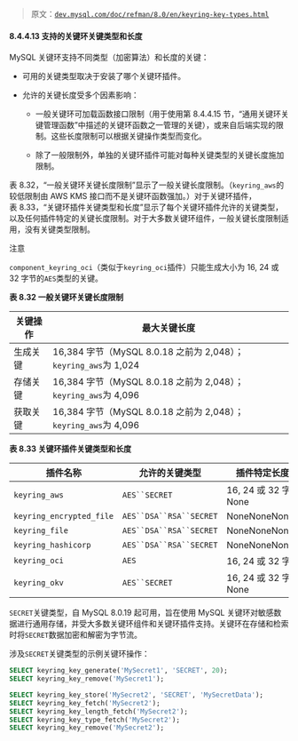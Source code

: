 > 原文：[`dev.mysql.com/doc/refman/8.0/en/keyring-key-types.html`](https://dev.mysql.com/doc/refman/8.0/en/keyring-key-types.html)

#### 8.4.4.13 支持的关键环关键类型和长度

MySQL 关键环支持不同类型（加密算法）和长度的关键：

+   可用的关键类型取决于安装了哪个关键环插件。

+   允许的关键长度受多个因素影响：

    +   一般关键环可加载函数接口限制（用于使用第 8.4.4.15 节，“通用关键环关键管理函数”中描述的关键环函数之一管理的关键），或来自后端实现的限制。这些长度限制可以根据关键操作类型而变化。

    +   除了一般限制外，单独的关键环插件可能对每种关键类型的关键长度施加限制。

表 8.32，“一般关键环关键长度限制”显示了一般关键长度限制。（`keyring_aws`的较低限制由 AWS KMS 接口而不是关键环函数强加。）对于关键环插件，表 8.33，“关键环插件关键类型和长度”显示了每个关键环插件允许的关键类型，以及任何插件特定的关键长度限制。对于大多数关键环组件，一般关键长度限制适用，没有关键类型限制。

注意

`component_keyring_oci`（类似于`keyring_oci`插件）只能生成大小为 16, 24 或 32 字节的`AES`类型的关键。

**表 8.32 一般关键环关键长度限制**

| 关键操作 | 最大关键长度 |
| --- | --- |
| 生成关键 | 16,384 字节（MySQL 8.0.18 之前为 2,048）；`keyring_aws`为 1,024 |
| 存储关键 | 16,384 字节（MySQL 8.0.18 之前为 2,048）；`keyring_aws`为 4,096 |
| 获取关键 | 16,384 字节（MySQL 8.0.18 之前为 2,048）；`keyring_aws`为 4,096 |

**表 8.33 关键环插件关键类型和长度**

| 插件名称 | 允许的关键类型 | 插件特定长度限制 |
| --- | --- | --- |
| `keyring_aws` | `AES``SECRET` | 16, 24 或 32 字节 None |
| `keyring_encrypted_file` | `AES``DSA``RSA``SECRET` | NoneNoneNoneNone |
| `keyring_file` | `AES``DSA``RSA``SECRET` | NoneNoneNoneNone |
| `keyring_hashicorp` | `AES``DSA``RSA``SECRET` | NoneNoneNoneNone |
| `keyring_oci` | `AES` | 16, 24 或 32 字节 |
| `keyring_okv` | `AES``SECRET` | 16, 24 或 32 字节 None |

`SECRET`关键类型，自 MySQL 8.0.19 起可用，旨在使用 MySQL 关键环对敏感数据进行通用存储，并受大多数关键环组件和关键环插件支持。关键环在存储和检索时将`SECRET`数据加密和解密为字节流。

涉及`SECRET`关键类型的示例关键环操作：

```sql
SELECT keyring_key_generate('MySecret1', 'SECRET', 20);
SELECT keyring_key_remove('MySecret1');

SELECT keyring_key_store('MySecret2', 'SECRET', 'MySecretData');
SELECT keyring_key_fetch('MySecret2');
SELECT keyring_key_length_fetch('MySecret2');
SELECT keyring_key_type_fetch('MySecret2');
SELECT keyring_key_remove('MySecret2');
```
